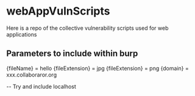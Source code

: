 # webAppVulnScripts
Here is a repo of the collective vulnerability scripts used for web applications


## Parameters to include within burp
{fileName} = hello
{fileExtension} = jpg
{fileExtension} = png
{domain} = xxx.collaboraror.org


-- Try and include localhost 

